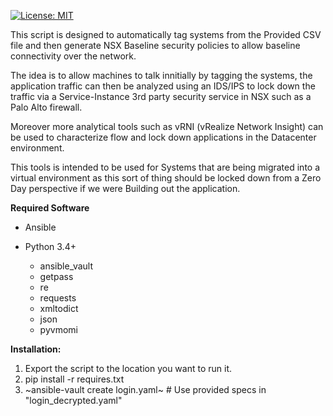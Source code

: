 [![License: MIT](https://img.shields.io/badge/License-MIT-yellow.svg)](https://opensource.org/licenses/MIT)

This script is designed to automatically tag systems from the Provided CSV file and then generate NSX Baseline security policies to allow 
baseline connectivity over the network.

The idea is to allow machines to talk innitially by tagging the systems, the application traffic can then be analyzed using an
IDS/IPS to lock down the traffic via a Service-Instance 3rd party security service in NSX such as a Palo Alto firewall.

Moreover more analytical tools such as vRNI (vRealize Network Insight) can be used to characterize flow and lock down applications in the 
Datacenter environment.

This tools is intended to be used for Systems that are being migrated into a virtual environment as this sort of thing should be locked down 
from a Zero Day perspective if we were Building out the application.

**Required Software**

* Ansible

* Python 3.4+
  * ansible_vault
  * getpass
  * re
  * requests
  * xmltodict
  * json
  * pyvmomi

**Installation:**
1) Export the script to the location you want to run it.
2) pip install -r requires.txt
3) ~ansible-vault create login.yaml~ # Use provided specs in "login_decrypted.yaml"
